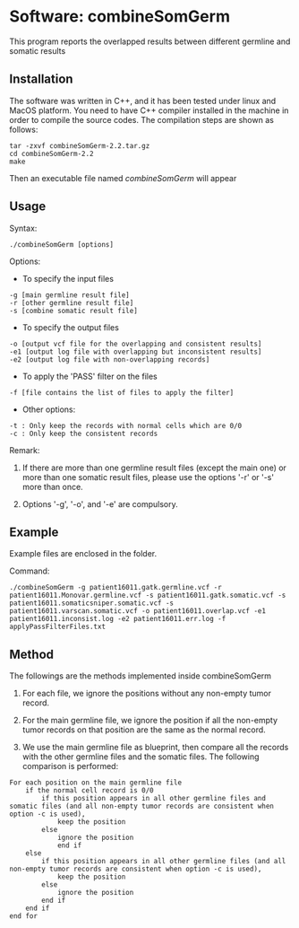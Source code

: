 # Software: combineSomGerm

This program reports the overlapped results between different germline and somatic results

## Installation

The software was written in C++, and it has been tested under linux and MacOS platform. You need
to have C++ compiler installed in the machine in order to compile the source codes. The compilation
steps are shown as follows:

```
tar -zxvf combineSomGerm-2.2.tar.gz
cd combineSomGerm-2.2
make
```

Then an executable file named *combineSomGerm* will appear

## Usage

Syntax:

```
./combineSomGerm [options]
```

Options:
   
  - To specify the input files

```
-g [main germline result file]
-r [other germline result file]
-s [combine somatic result file]
```

  - To specify the output files

```
-o [output vcf file for the overlapping and consistent results]
-e1 [output log file with overlapping but inconsistent results]
-e2 [output log file with non-overlapping records]
```

  - To apply the 'PASS' filter on the files

```
-f [file contains the list of files to apply the filter]
```

  - Other options:

```
-t : Only keep the records with normal cells which are 0/0
-c : Only keep the consistent records
```

Remark: 

1. If there are more than one germline result files (except the main one) or more than one somatic result files, please use the options '-r' or '-s' more than once.

2. Options '-g', '-o', and '-e' are compulsory.

## Example

Example files are enclosed in the folder.

Command:

```
./combineSomGerm -g patient16011.gatk.germline.vcf -r patient16011.Monovar.germline.vcf -s patient16011.gatk.somatic.vcf -s patient16011.somaticsniper.somatic.vcf -s patient16011.varscan.somatic.vcf -o patient16011.overlap.vcf -e1 patient16011.inconsist.log -e2 patient16011.err.log -f applyPassFilterFiles.txt
```

## Method

The followings are the methods implemented inside combineSomGerm

1. For each file, we ignore the positions without any non-empty tumor record.

2. For the main germline file, we ignore the position if all the non-empty tumor records on that position are the same as the normal record.

3. We use the main germline file as blueprint, then compare all the records with the other germline files and the somatic files. The following comparison is performed:

```
For each position on the main germline file
	if the normal cell record is 0/0
		if this position appears in all other germline files and somatic files (and all non-empty tumor records are consistent when option -c is used),
			keep the position
		else
			ignore the position
	    	end if
	else
		if this position appears in all other germline files (and all non-empty tumor records are consistent when option -c is used),
			keep the position
		else
			ignore the position
		end if
	end if
end for
```
